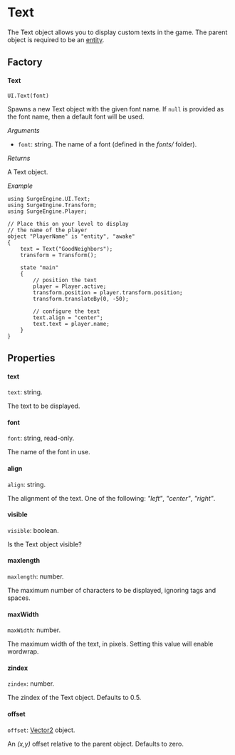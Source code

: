 Text
====

The Text object allows you to display custom texts in the game. The parent object is required to be an [entity](/engine/entity).

Factory
-------

#### Text

`UI.Text(font)`

Spawns a new Text object with the given font name. If `null` is provided as the font name, then a default font will be used.

*Arguments*

* `font`: string. The name of a font (defined in the *fonts/* folder).

*Returns*

A Text object.

*Example*
```
using SurgeEngine.UI.Text;
using SurgeEngine.Transform;
using SurgeEngine.Player;

// Place this on your level to display
// the name of the player
object "PlayerName" is "entity", "awake"
{
    text = Text("GoodNeighbors");
    transform = Transform();

    state "main"
    {
        // position the text
        player = Player.active;
        transform.position = player.transform.position;
        transform.translateBy(0, -50);

        // configure the text
        text.align = "center";
        text.text = player.name;
    }
}
```

Properties
----------

#### text

`text`: string.

The text to be displayed.

#### font

`font`: string, read-only.

The name of the font in use.

#### align

`align`: string.

The alignment of the text. One of the following: *"left"*, *"center"*, *"right"*.

#### visible

`visible`: boolean.

Is the Text object visible?

#### maxlength

`maxlength`: number.

The maximum number of characters to be displayed, ignoring *<color>* tags and spaces.

#### maxWidth

`maxWidth`: number.

The maximum width of the text, in pixels. Setting this value will enable wordwrap.

#### zindex

`zindex`: number.

The zindex of the Text object. Defaults to 0.5.

#### offset

`offset`: [Vector2](/engine/vector2) object.

An *(x,y)* offset relative to the parent object. Defaults to zero.
